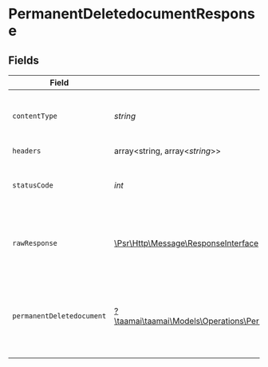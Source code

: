 # PermanentDeletedocumentResponse


## Fields

| Field                                                                                                                                                         | Type                                                                                                                                                          | Required                                                                                                                                                      | Description                                                                                                                                                   | Example                                                                                                                                                       |
| ------------------------------------------------------------------------------------------------------------------------------------------------------------- | ------------------------------------------------------------------------------------------------------------------------------------------------------------- | ------------------------------------------------------------------------------------------------------------------------------------------------------------- | ------------------------------------------------------------------------------------------------------------------------------------------------------------- | ------------------------------------------------------------------------------------------------------------------------------------------------------------- |
| `contentType`                                                                                                                                                 | *string*                                                                                                                                                      | :heavy_check_mark:                                                                                                                                            | HTTP response content type for this operation                                                                                                                 |                                                                                                                                                               |
| `headers`                                                                                                                                                     | array<string, array<*string*>>                                                                                                                                | :heavy_check_mark:                                                                                                                                            | N/A                                                                                                                                                           |                                                                                                                                                               |
| `statusCode`                                                                                                                                                  | *int*                                                                                                                                                         | :heavy_check_mark:                                                                                                                                            | HTTP response status code for this operation                                                                                                                  |                                                                                                                                                               |
| `rawResponse`                                                                                                                                                 | [\Psr\Http\Message\ResponseInterface](https://www.php-fig.org/psr/psr-7/#33-psrhttpmessageresponseinterface)                                                  | :heavy_check_mark:                                                                                                                                            | Raw HTTP response; suitable for custom response parsing                                                                                                       |                                                                                                                                                               |
| `permanentDeletedocument`                                                                                                                                     | [?\taamai\taamai\Models\Operations\PermanentDeletedocumentPermanentDeletedocument](../../Models/Operations/PermanentDeletedocumentPermanentDeletedocument.md) | :heavy_minus_sign:                                                                                                                                            | OK                                                                                                                                                            | {<br/>"status": "success",<br/>"message": "document Deleted Successfully"<br/>}                                                                               |